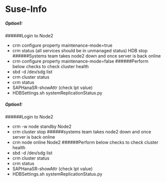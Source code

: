# Suse-Info



##### Option1:
######Login to Node2
- crm configure property maintenance-mode=true
- crm status (all services should be in unmanaged status)
  HDB stop
######Systems team takes node2  down  and  once server is back online
- crm configure property maintenance-mode=false
######Perform below checks to check cluster health
- sbd -d /dev/sdg list
- crm cluster status
- crm status
- SAPHanaSR-showAttr (check lpt value)
- HDBSettings.sh systemReplicationStatus.py

##### Option1:
######Login to Node2
- crm -w node standby Node2
- crm cluster stop
######systems team takes node2  down  and  once server is back online
- crm node online Node2
######Perform below checks to check cluster health
- sbd -d /dev/sdg list
- crm cluster status
- crm status
- SAPHanaSR-showAttr (check lpt value)
- HDBSettings.sh systemReplicationStatus.py
